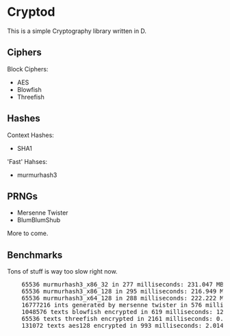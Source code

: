 Cryptod
=======

This is a simple Cryptography library written in D.

Ciphers
-------

Block Ciphers:
 * AES
 * Blowfish
 * Threefish

Hashes
------

Context Hashes:
 * SHA1
 
'Fast' Hahses:
 * murmurhash3

PRNGs
-----
 * Mersenne Twister
 * BlumBlumShub
 
More to come.

Benchmarks
----------

Tons of stuff is way too slow right now.
<pre>
    65536 murmurhash3_x86_32 in 277 milliseconds: 231.047 MB/s
    65536 murmurhash3_x86_128 in 295 milliseconds: 216.949 MB/s
    65536 murmurhash3_x64_128 in 288 milliseconds: 222.222 MB/s
    16777216 ints generated by mersenne twister in 576 milliseconds: 111.111 MB/s
    1048576 texts blowfish encrypted in 619 milliseconds: 12.9241 MB/s
    65536 texts threefish encrypted in 2161 milliseconds: 0.925497 MB/s
    131072 texts aes128 encrypted in 993 milliseconds: 2.0141 MB/s
</pre>